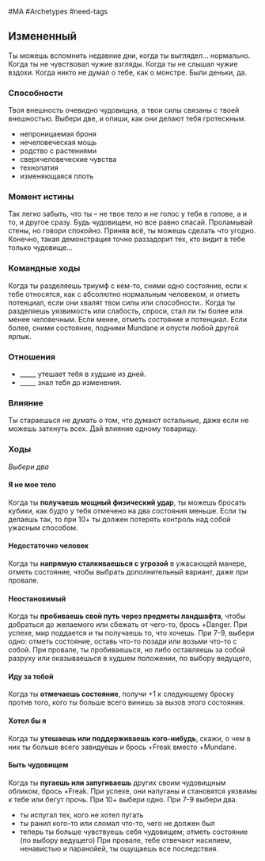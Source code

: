 #MA #Archetypes #need-tags

## Измененный
Ты можешь вспомнить недавние дни, когда ты выглядел… нормально. Когда ты не чувствовал чужие взгляды. Когда ты не слышал чужие вздохи. Когда никто не думал о тебе, как о монстре. Были деньки, да.
### Способности
Твоя внешность очевидно чудовищна, а твои силы связаны с твоей внешностью. Выбери две, и опиши, как они делают тебя гротескным.
- непроницаемая броня
- нечеловеческая мощь
- родство с растениями
- сверхчеловеческие чувства
- технопатия
- изменяющаяся плоть

### Момент истины
Так легко забыть, что ты – не твое тело и не голос у тебя в голове, а и то, и другое сразу. Будь чудовищем, но все равно спасай. Проламывай стены, но говори спокойно. Приняв всё, ты можешь сделать что угодно. Конечно, такая демонстрация точно раззадорит тех, кто видит в тебе только чудовище…

### Командные ходы
Когда ты разделяешь триумф с кем-то, сними одно состояние, если к тебе относятся, как с абсолютно нормальным человеком, и отметь потенциал, если они хвалят твои силы или способности..
Когда ты разделяешь уязвимость или слабость, спроси, стал ли ты более или менее человечным. Если менее, отметь состояние и потенциал. Если более, сними состояние, подними Mundane и опусти любой другой ярлык.

### Отношения
- \_\_\_\_\_ утешает тебя в худшие из дней.
- \_\_\_\_\_ знал тебя до изменения.

### Влияние
Ты стараешься не думать о том, что думают остальные, даже если не можешь заткнуть всех. Дай влияние одному товарищу.

### Ходы 
*Выбери два*
#### Я не мое тело
Когда ты **получаешь мощный физический удар**, ты можешь бросать кубики, как будто у тебя отмечено на два состояния меньше. Если ты делаешь так, то при 10+ ты должен потерять контроль над собой ужасным способом. 

#### Недостаточно человек
Когда ты **напрямую сталкиваешься с угрозой** в ужасающей манере, отметь состояние, чтобы выбрать дополнительный вариант, даже при провале. 

#### Неостановимый
Когда ты **пробиваешь свой путь через предметы ландшафта**, чтобы добраться до желаемого или сбежать от чего-то, брось +Danger. При успехе, мир поддается и ты получаешь то, что хочешь. При 7-9, выбери одно: отметь состояние, оставь что-то позади или возьми что-то с собой. При провале, ты пробиваешься, но либо оставляешь за собой разруху или оказываешься в худшем положении, по выбору ведущего, 

#### Иду за тобой
Когда ты **отмечаешь состояние**, получи +1 к следующему броску против того, кого ты больше всего винишь за вызов этого состояния. 

#### Хотел бы я
Когда ты **утешаешь или поддерживаешь кого-нибудь**, скажи, о чем в них ты больше всего завидуешь и брось +Freak вместо +Mundane. 

#### Быть чудовищем
Когда ты **пугаешь или запугиваешь** других своим чудовищным обликом, брось +Freak. При успехе, они напуганы и становятся уязвимы к тебе или бегут прочь. При 10+ выбери одно. При 7-9 выбери два.
- ты испугал тех, кого не хотел пугать
- ты ранил кого-то или сломал что-то, чего не должен был
- теперь ты больше чувствуешь себя чудовищем; отметь состояние (по выбору ведущего)
При провале, тебе отвечают насилием, ненавистью и паранойей, ты ощущаешь все последствия.
